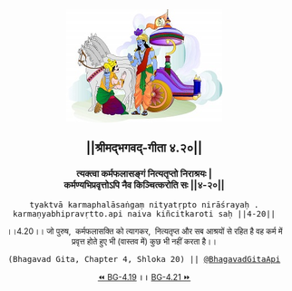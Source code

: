 <center><img src="../../asset/BG.png" alt="#API #bhagavadgitaapi #slok #nodejs #js #api #gitaapi #krishna #hinduism #vedic #ISKCON #shreemadbhagavadgita #technology"/>
<h2>||श्रीमद्‍भगवद्‍-गीता ४.२०||</h2>
<h3>त्यक्त्वा कर्मफलासङ्गं नित्यतृप्तो निराश्रयः |<br/>कर्मण्यभिप्रवृत्तोऽपि नैव किञ्चित्करोति सः ||४-२०||</h3>
<pre>tyaktvā karmaphalāsaṅgaṃ nityatṛpto nirāśrayaḥ .<br/>karmaṇyabhipravṛtto.api naiva kiñcitkaroti saḥ ||4-20||</pre>
<p>।।4.20।। जो पुरुष,  कर्मफलासक्ति को त्यागकर,  नित्यतृप्त और सब आश्रयों से रहित है वह कर्म में प्रवृत्त होते हुए भी (वास्तव में) कुछ भी नहीं करता है।।</p>
<pre>(Bhagavad Gita, Chapter 4, Shloka 20) || <a href="https://twitter.com/bhagavadgitaapi">@BhagavadGitaApi</a></pre><a href="../../4/19">⏪  BG-4.19</a><b>        ।।        </b><a href="../../4/21">BG-4.21  ⏩</a></center>